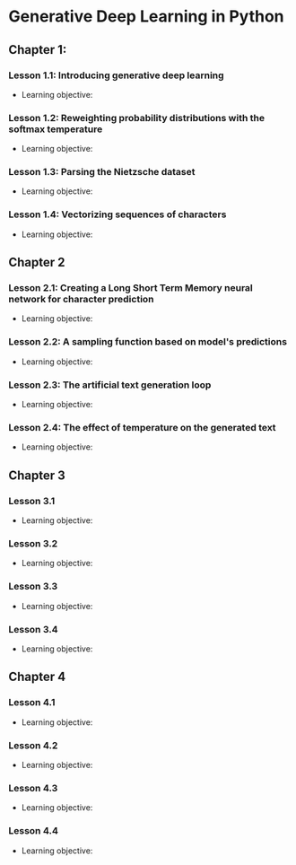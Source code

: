 # Generative Deep Learning in Python

## Chapter 1: 

### Lesson 1.1: Introducing generative deep learning

  * Learning objective: 

### Lesson 1.2: Reweighting probability distributions with the softmax temperature

  * Learning objective: 

### Lesson 1.3: Parsing the Nietzsche dataset

  * Learning objective: 

### Lesson 1.4: Vectorizing sequences of characters

  * Learning objective: 

## Chapter 2

### Lesson 2.1: Creating a Long Short Term Memory neural network for character prediction

  * Learning objective: 

### Lesson 2.2: A sampling function based on model's predictions

  * Learning objective: 

### Lesson 2.3: The artificial text generation loop

  * Learning objective: 

### Lesson 2.4: The effect of temperature on the generated text

  * Learning objective: 

## Chapter 3

### Lesson 3.1

  * Learning objective: 

### Lesson 3.2

  * Learning objective: 

### Lesson 3.3

  * Learning objective: 

### Lesson 3.4

  * Learning objective: 

## Chapter 4

### Lesson 4.1

  * Learning objective: 

### Lesson 4.2

  * Learning objective: 

### Lesson 4.3

  * Learning objective: 

### Lesson 4.4

  * Learning objective: 
